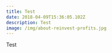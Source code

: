 ```yaml
---
title: Test
date: 2018-04-09T15:36:05.102Z
description: Test
image: /img/about-reinvest-profits.jpg
---
```

Test
